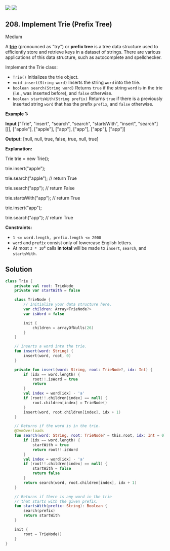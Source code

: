 [![](https://img.shields.io/github/stars/javadev/LeetCode-in-Kotlin?label=Stars&style=flat-square)](https://github.com/javadev/LeetCode-in-Kotlin)
[![](https://img.shields.io/github/forks/javadev/LeetCode-in-Kotlin?label=Fork%20me%20on%20GitHub%20&style=flat-square)](https://github.com/javadev/LeetCode-in-Kotlin/fork)

## 208\. Implement Trie (Prefix Tree)

Medium

A [**trie**](https://en.wikipedia.org/wiki/Trie) (pronounced as "try") or **prefix tree** is a tree data structure used to efficiently store and retrieve keys in a dataset of strings. There are various applications of this data structure, such as autocomplete and spellchecker.

Implement the Trie class:

*   `Trie()` Initializes the trie object.
*   `void insert(String word)` Inserts the string `word` into the trie.
*   `boolean search(String word)` Returns `true` if the string `word` is in the trie (i.e., was inserted before), and `false` otherwise.
*   `boolean startsWith(String prefix)` Returns `true` if there is a previously inserted string `word` that has the prefix `prefix`, and `false` otherwise.

**Example 1:**

**Input** ["Trie", "insert", "search", "search", "startsWith", "insert", "search"] [[], ["apple"], ["apple"], ["app"], ["app"], ["app"], ["app"]]

**Output:** [null, null, true, false, true, null, true]

**Explanation:** 

Trie trie = new Trie(); 

trie.insert("apple"); 

trie.search("apple"); // return True 

trie.search("app"); // return False 

trie.startsWith("app"); // return True 

trie.insert("app"); 

trie.search("app"); // return True

**Constraints:**

*   `1 <= word.length, prefix.length <= 2000`
*   `word` and `prefix` consist only of lowercase English letters.
*   At most <code>3 * 10<sup>4</sup></code> calls **in total** will be made to `insert`, `search`, and `startsWith`.

## Solution

```kotlin
class Trie {
    private val root: TrieNode
    private var startWith = false

    class TrieNode {
        // Initialize your data structure here.
        var children: Array<TrieNode?>
        var isWord = false

        init {
            children = arrayOfNulls(26)
        }
    }

    // Inserts a word into the trie.
    fun insert(word: String) {
        insert(word, root, 0)
    }

    private fun insert(word: String, root: TrieNode?, idx: Int) {
        if (idx == word.length) {
            root!!.isWord = true
            return
        }
        val index = word[idx] - 'a'
        if (root!!.children[index] == null) {
            root.children[index] = TrieNode()
        }
        insert(word, root.children[index], idx + 1)
    }

    // Returns if the word is in the trie.
    @JvmOverloads
    fun search(word: String, root: TrieNode? = this.root, idx: Int = 0): Boolean {
        if (idx == word.length) {
            startWith = true
            return root!!.isWord
        }
        val index = word[idx] - 'a'
        if (root!!.children[index] == null) {
            startWith = false
            return false
        }
        return search(word, root.children[index], idx + 1)
    }

    // Returns if there is any word in the trie
    // that starts with the given prefix.
    fun startsWith(prefix: String): Boolean {
        search(prefix)
        return startWith
    }

    init {
        root = TrieNode()
    }
}
```